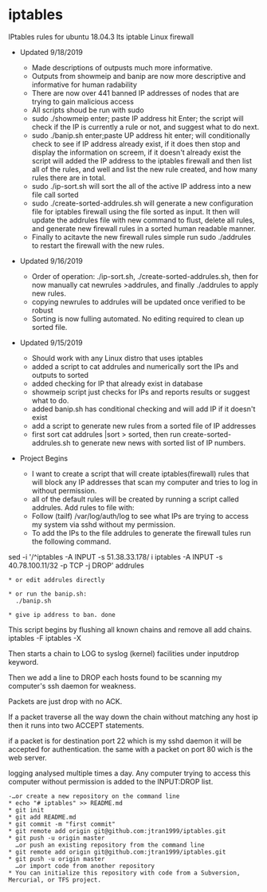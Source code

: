 # iptables
IPtables rules for ubuntu 18.04.3 lts iptable Linux firewall

- Updated 9/18/2019
	* Made descriptions of outpusts much more informative. 
	* Outputs from showmeip and banip are now more descriptive and informative for human radability
	* There are now over 441 banned IP addresses of nodes that are trying to gain malicious access
	* All scripts shoud be run with sudo
	* sudo ./showmeip enter; paste IP address hit Enter; the script will check if the IP is currently a rule or not, and suggest what to do next.
	* sudo ./banip.sh enter;paste UP address hit enter; will conditionally check to see if IP address already exist, if it does then stop and display the information on screem, if it doesn't already exist the script will added the IP address to the iptables firewall and then list all of the rules, and well and list the new rule created, and how many rules there are in total.
	* sudo ./ip-sort.sh will sort the all of the active IP address into a new file call sorted
	* sudo ./create-sorted-addrules.sh will generate a new configuration file for iptables firewall using the file sorted as input. It then will update the addrules file with new command to flust, delete all rules, and generate new firewall rules in a sorted human readable manner.
	* Finally to acitavte the new firewall rules simple run sudo ./addrules to restart the firewall with the new rules.

- Updated 9/16/2019
	* Order of operation: ./ip-sort.sh, ./create-sorted-addrules.sh, then for now manually cat newrules >addrules, and finally ./addrules to apply new rules.
	* copying newrules to addrules will be updated once verified to be robust
	* Sorting is now fulling automated. No editing required to clean up sorted file.

- Updated 9/15/2019
	* Should work with any Linux distro that uses iptables
	* added a script to cat addrules and numerically sort the IPs and outputs to sorted
	* added checking for IP that already exist in database
	* showmeip script just checks for IPs and reports results or suggest what to do.
	* added banip.sh has conditional checking and will add IP if it doesn't exist
	* add a script to generate new rules from a sorted file of IP addresses
	* first sort cat addrules |sort > sorted, then run create-sorted-addrules.sh to generate new news with sorted list of IP numbers.

- Project Begins
	* I want to create a script that will create iptables(firewall) rules that will block any IP addresses that scan my computer and tries to log in without permission.
	* all of the default rules will be created by running a script called addrules.
Add rules to file with:
	* Follow (tailf) /var/log/auth/log to see what IPs are trying to access my system via sshd without my permission.
	* To add the IPs to the file addrules to generate the firewall tules run the following command.

sed -i '/^iptables -A INPUT -s 51.38.33.178/ i iptables -A INPUT -s 40.78.100.11/32  -p TCP -j DROP' addrules

	* or edit addrules directly

	* or run the banip.sh:
	  ./banip.sh

	* give ip address to ban. done

This script begins by flushing all known chains and remove all add chains.
iptables -F
iptables -X

Then starts a chain to LOG to syslog (kernel) facilities under inputdrop keyword.

Then we add a line to DROP each hosts found to be scanning my computer's ssh daemon for weakness. 

Packets are just drop with no ACK.

If a packet traverse all the way down the chain without matching any host ip then it runs into two ACCEPT statements.

if a packet is for destination port 22 which is my sshd daemon it will be accepted for authentication.
the same with a packet on port 80 wich is the web server.

logging analysed multiple times a day. Any computer trying to access this computer without permission is added to the INPUT:DROP list.

	-…or create a new repository on the command line
	* echo "# iptables" >> README.md
	* git init
	* git add README.md
	* git commit -m "first commit"
	* git remote add origin git@github.com:jtran1999/iptables.git
	* git push -u origin master
	  …or push an existing repository from the command line
	* git remote add origin git@github.com:jtran1999/iptables.git
	* git push -u origin master
	  …or import code from another repository
	* You can initialize this repository with code from a Subversion, Mercurial, or TFS project.



